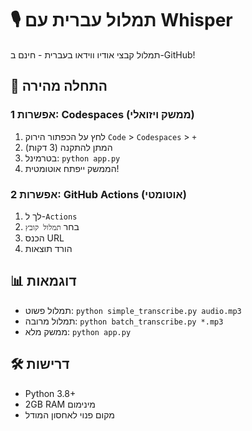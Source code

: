 # 🎙️ תמלול עברית עם Whisper

תמלול קבצי אודיו ווידאו בעברית - חינם ב-GitHub!

## 🚀 התחלה מהירה

### אפשרות 1: Codespaces (ממשק ויזואלי)
1. לחץ על הכפתור הירוק `Code` > `Codespaces` > `+`
2. המתן להתקנה (3 דקות)
3. בטרמינל: `python app.py`
4. הממשק ייפתח אוטומטית!

### אפשרות 2: GitHub Actions (אוטומטי)
1. לך ל-`Actions`
2. בחר `תמלול קובץ`
3. הכנס URL
4. הורד תוצאות

## 📊 דוגמאות
- תמלול פשוט: `python simple_transcribe.py audio.mp3`
- תמלול מרובה: `python batch_transcribe.py *.mp3`
- ממשק מלא: `python app.py`

## 🛠️ דרישות
- Python 3.8+
- 2GB RAM מינימום
- מקום פנוי לאחסון המודל
